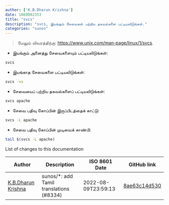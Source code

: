 ```yaml
---
author: ['K.B.Dharun Krishna']
date: 1660082353
title: "svcs"
description: "svcs, இயங்கும் சேவைகள் பற்றிய தகவல்களை பட்டியலிடுங்கள்."
categories: "sunos"
---
```

> மேலும் விவரத்திற்கு: <https://www.unix.com/man-page/linux/1/svcs>.

- இயங்கும் அனைத்து சேவைகளையும் பட்டியலிடுங்கள்:

```bash
svcs
```

- இயங்காத சேவைகளை பட்டியலிடுங்கள்:

```bash
svcs -vx
```

- சேவையைப் பற்றிய தகவல்களைப் பட்டியலிடுங்கள்:

```bash
svcs apache
```

- சேவை பதிவு கோப்பின் இருப்பிடத்தைக் காட்டு:

```bash
svcs -L apache
```

- சேவை பதிவு கோப்பின் முடிவைக் காண்பி:

```bash
tail $(svcs -L apache)
```
List of changes to this documentation


Author | Description | ISO 8601 Date | GitHub link
------|-----|-----|-----
[K.B.Dharun Krishna](mailto:kbdharunkrishna@gmail.com) | sunos/*: add Tamil translations (#8334) | 2022-08-09T23:59:13 | [8ae63c14d530](https://github.com/tldr-pages/tldr/commit/8ae63c14d5309ccfadecdede83eb544eae907175)

